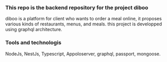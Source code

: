 ### This repo is the backend repository for the project diboo

diboo is a platform for client who wants to order a meal online, it proposes various kinds of restaurants, menus, and meals.
this project is developped using graphql architecture.

### Tools and technologis

NodeJs, NestJs, Typescript, Appoloserver, graphql, passport, mongoose.
